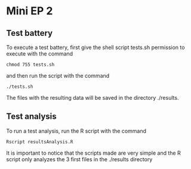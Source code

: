 # Mini EP 2

## Test battery
To execute a test battery, first give the shell script tests.sh permission to execute with the command
```
chmod 755 tests.sh
```
and then run the script with the command
```
./tests.sh
```
The files with the resulting data will be saved in the directory ./results.

## Test analysis
To run a test analysis, run the R script with the command
```
Rscript resultsAnalysis.R
```
It is important to notice that the scripts made are very simple and the R script only analyzes the 3 first files in the ./results directory
